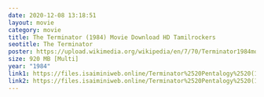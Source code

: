 ```yaml
---
date: 2020-12-08 13:18:51
layout: movie
category: movie
title: The Terminator (1984) Movie Download HD Tamilrockers
seotitle: The Terminator
poster: https://upload.wikimedia.org/wikipedia/en/7/70/Terminator1984movieposter.jpg
size: 920 MB [Multi]
year: "1984"
link1: https://files.isaiminiweb.online/Terminator%2520Pentalogy%2520(1984%2520to%25202015)/(Telegram%2520%40isaiminidownload)%2520%2520-%2520Terminator%2520(1984)%5B720p%2520-%2520BDRip%2520-%2520%5BTamil%2520%2B%2520Hindi%2520%2B%2520Eng%5D.mkv?rootId=0AN9zhQ1hps-9Uk9PVA
link2: https://files.isaiminiweb.online/Terminator%2520Pentalogy%2520(1984%2520to%25202015)/(Telegram%2520%40isaiminidownload)%2520%2520-%2520Terminator%2520(1984)%5B720p%2520-%2520BDRip%2520-%2520%5BTamil%2520%2B%2520Hindi%2520%2B%2520Eng%5D.mkv?rootId=0AN9zhQ1hps-9Uk9PVA
---
```

